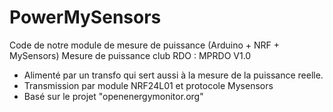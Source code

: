 # PowerMySensors

Code de notre module de mesure de puissance (Arduino + NRF + MySensors)
Mesure de puissance club RDO : MPRDO V1.0
 * Alimenté par un transfo qui sert aussi à la mesure de la puissance reelle.
 * Transmission par module NRF24L01 et protocole Mysensors
 * Basé sur le projet "openenergymonitor.org"
